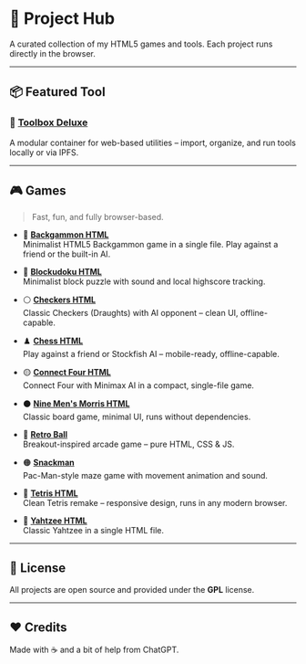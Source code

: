 # 🧰 Project Hub

A curated collection of my HTML5 games and tools. Each project runs directly in the browser.

---

## 📦 Featured Tool

### 🔧 [Toolbox Deluxe](https://github.com/99fk/toolbox-deluxe)  
A modular container for web-based utilities – import, organize, and run tools locally or via IPFS.

---

## 🎮 Games

> Fast, fun, and fully browser-based.
>

- 🎲 **[Backgammon HTML](https://github.com/99fk/backgammon-html)**    
  Minimalist HTML5 Backgammon game in a single file. Play against a friend or the built-in AI.
  
- 🧩 **[Blockudoku HTML](https://github.com/99fk/blockudoku-html)**  
  Minimalist block puzzle with sound and local highscore tracking.

- ⚪ **[Checkers HTML](https://github.com/99fk/checkers-html)**  
  Classic Checkers (Draughts) with AI opponent – clean UI, offline-capable.

- ♟️ **[Chess HTML](https://99fk.github.io/chess-html/)**  
  Play against a friend or Stockfish AI – mobile-ready, offline-capable.

- 🟡 **[Connect Four HTML](https://github.com/99fk/connect-four-html/)**  
  Connect Four with Minimax AI in a compact, single-file game.

- ⚫ **[Nine Men's Morris HTML](https://github.com/99fk/nine-mens-morris-html)**  
  Classic board game, minimal UI, runs without dependencies.

- 🧱 **[Retro Ball](https://github.com/99fk/retro-ball)**  
  Breakout-inspired arcade game – pure HTML, CSS & JS.

- 🟠 **[Snackman](https://github.com/99fk/snackman)**  
  Pac-Man-style maze game with movement animation and sound.

- 🔷 **[Tetris HTML](https://github.com/99fk/tetris-html)**  
  Clean Tetris remake – responsive design, runs in any modern browser.

- 🎲 **[Yahtzee HTML](https://github.com/99fk/yahtzee-html)**  
  Classic Yahtzee in a single HTML file.

---

## 📜 License

All projects are open source and provided under the **GPL** license.  

---

## ❤️ Credits

Made with ☕ and a bit of help from ChatGPT.
